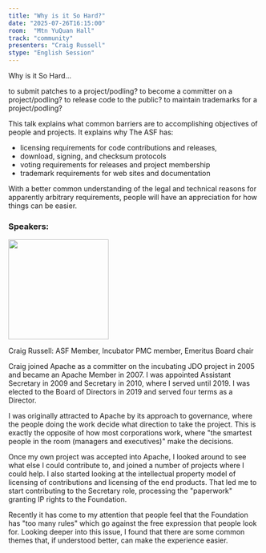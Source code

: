 ```yaml
---
title: "Why is it So Hard?"
date: "2025-07-26T16:15:00"
room:  "Mtn YuQuan Hall"
track: "community"
presenters: "Craig Russell"
stype: "English Session"
---
```


Why is it So Hard...

to submit patches to a project/podling?
to become a committer on a project/podling?
to release code to the public?
to maintain trademarks for a project/podling?

This talk explains what common barriers are to accomplishing objectives of people and projects. It explains why The ASF has:
- licensing requirements for code contributions and releases, 
- download, signing, and checksum protocols
- voting requirements for releases and project membership
- trademark requirements for web sites and documentation

With a better common understanding of the legal and technical reasons for apparently arbitrary requirements, people will have an appreciation for how things can be easier.

### Speakers:


<img src="https://sessionize.com/image/3194-400o400o1-94Sk7eKXZREt1kbzW2diBZ.jpg" width="200" /><br/>

Craig Russell: ASF Member, Incubator PMC member, Emeritus Board chair

Craig joined Apache as a committer on the incubating JDO project in 2005 and became an Apache Member in 2007. I was appointed Assistant Secretary in 2009 and Secretary in 2010, where I served until 2019. I was elected to the Board of Directors in 2019 and served four terms as a Director.

I was originally attracted to Apache by its approach to governance, where the people doing the work decide what direction to take the project. This is exactly the opposite of how most corporations work, where "the smartest people in the 
room (managers and executives)" make the decisions.

Once my own project was accepted into Apache, I looked around to see what else I could contribute to, and joined a number of projects where I could help. I also started looking at the intellectual property model of licensing of contributions and licensing of the end products. That led me to start contributing to the Secretary role, processing the "paperwork" granting IP rights to the Foundation.

Recently it has come to my attention that people feel that the Foundation has "too many rules" which go against the free expression that people look for. Looking deeper into this issue, I found that there are some common themes that, if understood better, can make the experience easier.